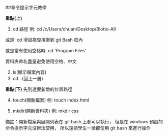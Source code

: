 ##命令提示字元教學

**重點(上)**
1. cd 路徑
例: cd /c/Users/chuan/Desktop/Blotto-All

或是: cd 滑鼠拖曳檔案到 git Bash 框內

或是當有使用空格時: cd 'Program Files'

資料夾命名盡量避免使用空格、中文

2. ls(顯示檔案內容)
3. cd ..(回上一層)

**重點(下)**
先到達要新增的位置路徑

4. touch(開新檔案)
例: touch index.html

5. mkdir(開新資料夾)
例: mkdir css


備註：開新檔案與展開列表在 git bash 上都可以執行，
但是在 windows 預設的 命令提示字元沒辦法使用，
所以還請學生一律都使用 git bash 來進行操作
